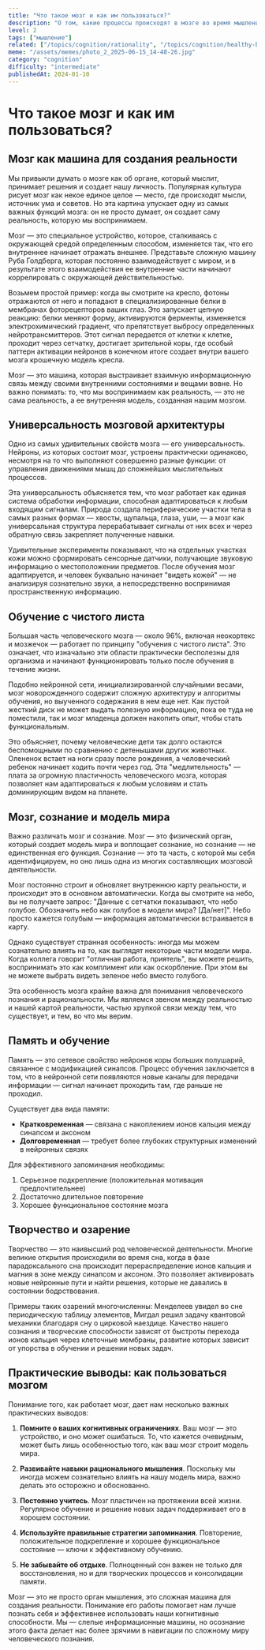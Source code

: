 ```yaml
---
title: "Что такое мозг и как им пользоваться?"
description: "О том, какие процессы происходят в мозге во время мышления и обучения, как наши действия влияют на его формирование, как им управлять и т.д."
level: 2
tags: ["мышление"]
related: ["/topics/cognition/rationality", "/topics/cognition/healthy-brain"]
meme: "/assets/memes/photo_2_2025-06-15_14-48-26.jpg"
category: "cognition"
difficulty: "intermediate"
publishedAt: 2024-01-10
---
```



# Что такое мозг и как им пользоваться?

## Мозг как машина для создания реальности

Мы привыкли думать о мозге как об органе, который мыслит, принимает решения и создает нашу личность. Популярная культура рисует мозг как некое единое целое — место, где происходят мысли, источник ума и советов. Но эта картина упускает одну из самых важных функций мозга: он не просто думает, он создает саму реальность, которую мы воспринимаем.

Мозг — это специальное устройство, которое, сталкиваясь с окружающей средой определенным способом, изменяется так, что его внутреннее начинает отражать внешнее. Представьте сложную машину Руба Голдберга, которая постоянно взаимодействует с миром, и в результате этого взаимодействия ее внутренние части начинают коррелировать с окружающей действительностью.

Возьмем простой пример: когда вы смотрите на кресло, фотоны отражаются от него и попадают в специализированные белки в мембранах фоторецепторов ваших глаз. Это запускает цепную реакцию: белки меняют форму, активируются ферменты, изменяется электрохимический градиент, что препятствует выбросу определенных нейротрансмиттеров. Этот сигнал передается от клетки к клетке, проходит через сетчатку, достигает зрительной коры, где особый паттерн активации нейронов в конечном итоге создает внутри вашего мозга крошечную модель кресла.

Мозг — это машина, которая выстраивает взаимную информационную связь между своими внутренними состояниями и вещами вовне. Но важно понимать: то, что мы воспринимаем как реальность, — это не сама реальность, а ее внутренняя модель, созданная нашим мозгом.

## Универсальность мозговой архитектуры

Одно из самых удивительных свойств мозга — его универсальность. Нейроны, из которых состоит мозг, устроены практически одинаково, несмотря на то что выполняют совершенно разные функции: от управления движениями мышц до сложнейших мыслительных процессов.

Эта универсальность объясняется тем, что мозг работает как единая система обработки информации, способная адаптироваться к любым входящим сигналам. Природа создала периферические участки тела в самых разных формах — хвосты, щупальца, глаза, уши, — а мозг как универсальная структура перерабатывает сигналы от них всех и через обратную связь закрепляет полученные навыки.

Удивительные эксперименты показывают, что на отдельных участках кожи можно сформировать сенсорные датчики, получающие звуковую информацию о местоположении предметов. После обучения мозг адаптируется, и человек буквально начинает "видеть кожей" — не анализируя сознательно звуки, а непосредственно воспринимая пространственную информацию.

## Обучение с чистого листа

Большая часть человеческого мозга — около 96%, включая неокортекс и мозжечок — работает по принципу "обучения с чистого листа". Это означает, что изначально эти области практически бесполезны для организма и начинают функционировать только после обучения в течение жизни.

Подобно нейронной сети, инициализированной случайными весами, мозг новорожденного содержит сложную архитектуру и алгоритмы обучения, но выученного содержания в нем еще нет. Как пустой жесткий диск не может выдать полезную информацию, пока ее туда не поместили, так и мозг младенца должен накопить опыт, чтобы стать функциональным.

Это объясняет, почему человеческие дети так долго остаются беспомощными по сравнению с детенышами других животных. Олененок встает на ноги сразу после рождения, а человеческий ребенок начинает ходить почти через год. Эта "медлительность" — плата за огромную пластичность человеческого мозга, которая позволяет нам адаптироваться к любым условиям и стать доминирующим видом на планете.

## Мозг, сознание и модель мира

Важно различать мозг и сознание. Мозг — это физический орган, который создает модель мира и воплощает сознание, но сознание — не единственная его функция. Сознание — это та часть, с которой мы себя идентифицируем, но оно лишь одна из многих составляющих мозговой деятельности.

Мозг постоянно строит и обновляет внутреннюю карту реальности, и происходит это в основном автоматически. Когда вы смотрите на небо, вы не получаете запрос: "Данные с сетчатки показывают, что небо голубое. Обозначить небо как голубое в модели мира? [Да/нет]". Небо просто кажется голубым — информация автоматически встраивается в карту.

Однако существует странная особенность: иногда мы можем сознательно влиять на то, как выглядят некоторые части модели мира. Когда коллега говорит "отличная работа, приятель", вы можете решить, воспринимать это как комплимент или как оскорбление. При этом вы не можете выбрать видеть зеленое небо вместо голубого.

Эта особенность мозга крайне важна для понимания человеческого познания и рациональности. Мы являемся звеном между реальностью и нашей картой реальности, частью хрупкой связи между тем, что существует, и тем, во что мы верим.

## Память и обучение

Память — это сетевое свойство нейронов коры больших полушарий, связанное с модификацией синапсов. Процесс обучения заключается в том, что в нейронной сети появляются новые каналы для передачи информации — сигнал начинает проходить там, где раньше не проходил.

Существует два вида памяти:

- **Кратковременная** — связана с накоплением ионов кальция между синапсом и аксоном
- **Долговременная** — требует более глубоких структурных изменений в нейронных связях

Для эффективного запоминания необходимы:

1. Серьезное подкрепление (положительная мотивация предпочтительнее)
2. Достаточно длительное повторение
3. Хорошее функциональное состояние мозга

## Творчество и озарение

Творчество — это наивысший род человеческой деятельности. Многие великие открытия происходили во время сна, когда в фазе парадоксального сна происходит перераспределение ионов кальция и магния в зоне между синапсом и аксоном. Это позволяет активировать новые нейронные пути и найти решения, которые не давались в состоянии бодрствования.

Примеры таких озарений многочисленны: Менделеев увидел во сне периодическую таблицу элементов, Мигдал решил задачу квантовой механики благодаря сну о цирковой наездице. Качество нашего сознания и творческие способности зависят от быстроты перехода ионов кальция через клеточные мембраны, развитие которых зависит от упорства в обучении и решении новых задач.

## Практические выводы: как пользоваться мозгом

Понимание того, как работает мозг, дает нам несколько важных практических выводов:

1. **Помните о ваших когнитивных ограничениях**. Ваш мозг — это устройство, и оно может ошибаться. То, что кажется очевидным, может быть лишь особенностью того, как ваш мозг строит модель мира.

2. **Развивайте навыки рационального мышления**. Поскольку мы иногда можем сознательно влиять на нашу модель мира, важно делать это осторожно и обоснованно.

3. **Постоянно учитесь**. Мозг пластичен на протяжении всей жизни. Регулярное обучение и решение новых задач поддерживает его в хорошем состоянии.

4. **Используйте правильные стратегии запоминания**. Повторение, положительное подкрепление и хорошее функциональное состояние — ключи к эффективному обучению.

5. **Не забывайте об отдыхе**. Полноценный сон важен не только для восстановления, но и для творческих процессов и консолидации памяти.


Мозг — это не просто орган мышления, это сложная машина для создания реальности. Понимание его работы помогает нам лучше познать себя и эффективнее использовать наши когнитивные способности. Мы — слепые информационные машины, но осознание этого факта делает нас более зрячими в навигации по сложному миру человеческого познания.